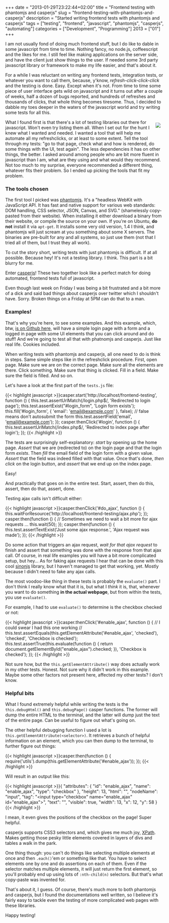 +++
date = "2013-01-29T23:22:44+02:00"
title = "Frontend testing with phantomjs and casperjs"
slug = "frontend-testing-with-phantomjs-and-casperjs"
description = "Started writing frontend tests with phantomjs and casperjs"
tags = ["testing", "frontend", "javascript", "phantomjs", "casperjs", "automating"]
categories = ["Development", "Programming"]
2013 = ["01"]
+++

I am not usually fond of doing much frontend stuff, but I do like to dable in some javascript from time to time. Nothing fancy, no node.js, coffeescript and the likes for me. I still feel like making applications on the server side, and have the client just show things to the user. If needed some 3rd party javascript library or framework to make my life easier, and that's about it.

For a while I was reluctant on writing any frontend tests, integration tests, or whatever you want to call them, because, y'know, *refresh-click-click-click* and the testing is done. Easy. Except when it's not. From time to time some piece of user interface gets wild on javascript and it turns out after a couple of weeks, half a dozen of bugs reported, and hundreds of refreshes and thousands of clicks, that whole thing becomes tiresome. Thus, I decided to dabble my toes deeper in the waters of the javascript world and try writing some tests for all this.

<img unselectable="on" style="float:right;padding:10px;" src="http://robertbasic.com/static/img/posts/frontend-testing.png">

What I found first is that there's a lot of testing libraries out there for javascript. Won't even try listing them all. When I set out for the hunt I knew what I wanted and needed. I wanted a tool that will help me automate all my refreshclicks, or at least to some extent. Tell the tool through my tests: "go to that page, check what and how is rendered, do some things with the UI, test again". The less dependencies it has on other things, the better. I asked around among people who are bit more fluent in javascript than I am, what are they using and what would they recommend. Not too much to my surprise, everyone recommended a different thing, whatever fits their problem. So I ended up picking the tools that fit my problem.

<h3>The tools chosen</h3>

The first tool I picked was <a href="http://phantomjs.org/">phantomjs</a>. It's a "headless WebKit with JavaScript API. It has fast and native support for various web standards: DOM handling, CSS selector, JSON, Canvas, and SVG." (shamelessly copy-pasted from their website). When installing it either download a binary from their website, or compile the source on your own. If you're on Ubuntu, <b>do not</b> install it via <code>apt-get</code>. It installs some very old version, 1.4 I think, and phantomjs will just scream at you something about some X servers. The binaries are pre-built for any and all systems, so just use them (not that I tried all of them, but I trust they all work).

To cut the story short, writing tests with just phantomjs is difficult. If at all possible. Because hey! It's not a testing library. I think. This part is a bit blurry for me.

Enter <a href="http://casperjs.org/">casperjs</a>! These two together look like a perfect match for doing automated, frontend tests full of javascript.

Even though last week on Friday I was being a bit frustrated and a bit more of a dick and said bad things about casperjs over twitter which I shouldn't have. Sorry. Broken things on a Friday at 5PM can do that to a man.

<h3>Examples!</h3>

That's why you're here, to see some examples. And this example, which, btw, <a href="https://github.com/robertbasic/blog-examples/tree/master/frontend-testing">is on Github here</a>, will have a simple login page with a form and a logged in page with some UI elements that you can click around and do stuff! And we're going to test all that with phatnomjs and casperjs. Just like real life. Cookies included.

When writing tests with phantomjs and casperjs, all one need to do is think in steps. Same simple steps like in the refreshclick procedure. First, open page. Make sure we are on the correct page. Make sure all the elements are there. Click something. Make sure that thing is clicked. Fill in a field. Make sure the field is filled. And so on.

Let's have a look at the first part of the <code>tests.js</code> file:

{{< highlight javascript >}}casper.start('http://localhost/frontend-testing', function () {
    this.test.assertUrlMatch(/login.php$/, 'Redirected to login page');
    this.test.assertExist("#login_form", 'Login form exists');
    this.fill('#login_form', {
        'email': 'email@example.com'
    }, false); // false means don't autosubmit the form
    this.test.assertField('email', 'email@example.com');
});
casper.thenClick('#login', function () {
    this.test.assertUrlMatch(/index.php$/, 'Redirected to index page after login');
});
{{< /highlight >}}

The tests are surprisingly self-explanatory: <i>start</i> by opening up the home page. <i>Assert</i> that we are (redirected to) on the login page and that the login form <i>exists</i>. Then <i>fill</i> the email field of the login form with a given value. <i>Assert</i> that the field was indeed filled with that value. Once that's done, <i>then click</i> on the login button, and <i>assert</i> that we end up on the index page.

Easy!

And practically that goes on in the entire test. Start, assert, then do this, assert, then do that, assert, done.

Testing ajax calls isn't difficult either:

{{< highlight javascript >}}casper.thenClick('#do_ajax', function () {
    this.waitForResource('http://localhost/frontend-testing/ajax.php');
});
casper.then(function () {
    // Sometimes we need to wait a bit more for ajax requests ...
    this.wait(50);
});
casper.then(function () {
    this.test.assertTextExist('Just some ajax response.', 'Ajax request was made');
});
{{< /highlight >}}

Do some action that triggers an ajax request, <i>wait for that ajax request</i> to finish and assert that something was done with the response from that ajax call. Of course, in real life examples you will have a bit more complicated setup, but hey... As for faking ajax requests I hear that can be done with this cool <a href="http://sinonjs.org/">sinonjs</a> library, but I haven't managed to get that working, yet. Mostly because I didn't need to fake any ajax calls.

The most voodoo-like thing in these tests is probably the <code>evaluate()</code> part. I don't think I really know what that it is, but what I <i>think</i> it is, that, whenever you want to do something <b>in the actual webpage</b>, but from within the tests, you use <code>evaluate()</code>. 

For example, I had to use <code>evaluate()</code> to determine is the checkbox checked or not:

{{< highlight javascript >}}casper.thenClick('#enable_ajax', function () {
    // I could swear I had this one working
    // this.test.assertEquals(this.getElementAttribute('#enable_ajax', 'checked'), 'checked', 'Checkbox is checked');
    this.test.assertTrue(this.evaluate(function () { 
        return document.getElementById("enable_ajax").checked;
    }), 'Checkbox is checked');
});
{{< /highlight >}}

Not sure how, but the <code>this.getElementAttribute()</code> way does actually work in my other tests. Honest. Not sure why it didn't work in this example. Maybe some other factors not present here, affected my other tests? I don't know.

<h3>Helpful bits</h3>

What I found extremely helpful while writing the tests is the <code>this.debugHtml()</code> and <code>this.debugPage()</code> casper functions. The former will dump the entire HTML to the terminal, and the latter will dump just the text of the entire page. Can be useful to figure out what's going on.

The other helpful debugging function I used a lot is <code>this.getElementAttribute(&lt;selector&gt;)</code>. It retrieves a bunch of helpful information on an element, which you can then dump to the terminal, to further figure out things:

{{< highlight javascript >}}casper.then(function () {
    require('utils').dump(this.getElementAttribute('#enable_ajax'));
});
{{< /highlight >}}

Will result in an output like this:

{{< highlight javascript >}}{
    "attributes": {
        "id": "enable_ajax",
        "name": "enable_ajax",
        "type": "checkbox"
    },
    "height": 13,
    "html": "",
    "nodeName": "input",
    "tag": "<input type=\"checkbox\" name=\"enable_ajax\" id=\"enable_ajax\">",
    "text": "",
    "visible": true,
    "width": 13,
    "x": 12,
    "y": 58
}
{{< /highlight >}}

I mean, it even gives the positions of the checkbox on the page! Super helpful.

casperjs supports CSS3 selectors and, which gives me much joy, <a href="http://en.wikipedia.org/wiki/XPath">XPath</a>. Makes getting those pesky little elements covered in layers of divs and tables a walk in the park.

One thing though: you can't do things like selecting multiple elements at once and then <code>.each()</code>'em or something like that. You have to select elements one by one and do assertions on each of them. Even if the selector matches multiple elements, it will just return the first element, so you'll probably end up using lots of <code>:nth-child(n)</code> selectors. But that's what copy-paste was invented for.

That's about it, I guess. Of course, there's much more to both phantomjs and casperjs, but I found the documentations well written, so I believe it's fairly easy to tackle even the testing of more complicated web pages with these libraries.

Happy testing!

